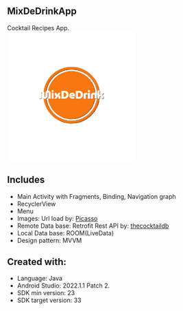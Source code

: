 ## MixDeDrinkApp
Cocktail Recipes App. <br/>
<img src = "README images/appicon.png" height="300"> <br/>

## Includes
* Main Activity with Fragments, Binding, Navigation graph <br/>
* RecyclerView <br/>
* Menu <br/>
* Images: Url load by: [Picasso](https://square.github.io/picasso) <br/>
* Remote Data base: Retrofit Rest API by: [thecocktaildb](https://www.thecocktaildb.com/api.php) <br/>
* Local Data base: ROOM(LiveData) <br/>
* Design pattern: MVVM <br/>

## Created with:
* Language: Java
* Android Studio: 2022.1.1 Patch 2.
* SDK min version: 23
* SDK target version: 33
